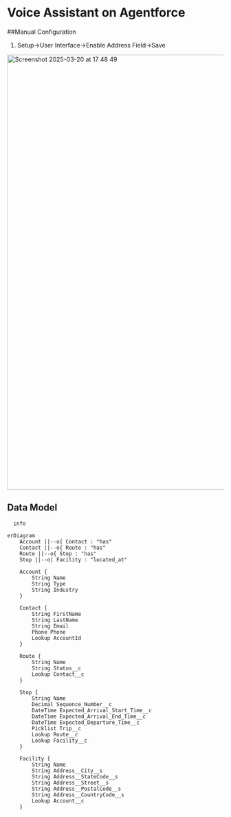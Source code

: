 # Voice Assistant on Agentforce




##Manual Configuration


1. Setup->User Interface->Enable Address Field->Save
<img width="1010" alt="Screenshot 2025-03-20 at 17 48 49" src="https://github.com/user-attachments/assets/7e01135d-b372-4b44-a1b7-7fd47bc59124" />



## Data Model

```mermaid
  info
```

```mermaid
erDiagram
    Account ||--o{ Contact : "has"
    Contact ||--o{ Route : "has"
    Route ||--o{ Stop : "has"
    Stop ||--o| Facility : "located_at"

    Account {
        String Name
        String Type
        String Industry
    }

    Contact {
        String FirstName
        String LastName
        String Email
        Phone Phone
        Lookup AccountId
    }

    Route {
        String Name
        String Status__c
        Lookup Contact__c
    }

    Stop {
        String Name
        Decimal Sequence_Number__c
        DateTime Expected_Arrival_Start_Time__c
        DateTime Expected_Arrival_End_Time__c
        DateTime Expected_Departure_Time__c
        Picklist Trip__c
        Lookup Route__c
        Lookup Facility__c
    }

    Facility {
        String Name
        String Address__City__s
        String Address__StateCode__s
        String Address__Street__s
        String Address__PostalCode__s
        String Address__CountryCode__s
        Lookup Account__c
    }
```